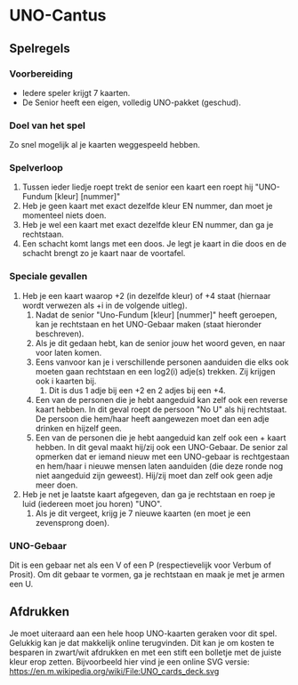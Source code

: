 # UNO-Cantus
## Spelregels
### Voorbereiding
- Iedere speler krijgt 7 kaarten. 
- De Senior heeft een eigen, volledig UNO-pakket (geschud).
### Doel van het spel
Zo snel mogelijk al je kaarten weggespeeld hebben.
### Spelverloop 
1. Tussen ieder liedje roept trekt de senior een kaart een roept hij "UNO-Fundum [kleur] [nummer]"
1. Heb je geen kaart met exact dezelfde kleur EN nummer, dan moet je momenteel niets doen.
1. Heb je wel een kaart met exact dezelfde kleur EN nummer, dan ga je rechtstaan.
1. Een schacht komt langs met een doos. Je legt je kaart in die doos en de schacht brengt zo je kaart naar de voortafel.
### Speciale gevallen
1. Heb je een kaart waarop +2 (in dezelfde kleur) of +4 staat (hiernaar wordt verwezen als +i in de volgende uitleg).
    1. Nadat de senior "Uno-Fundum [kleur] [nummer]" heeft geroepen, kan je rechtstaan en het UNO-Gebaar maken (staat hieronder beschreven).
    1. Als je dit gedaan hebt, kan de senior jouw het woord geven, en naar voor laten komen.
    1. Eens vanvoor kan je i verschillende personen aanduiden die elks ook moeten gaan rechtstaan en een log2(i) adje(s) trekken. Zij krijgen ook i kaarten bij.
        1. Dit is dus 1 adje bij een +2 en 2 adjes bij een +4.
    1. Een van de personen die je hebt aangeduid kan zelf ook een reverse kaart hebben. In dit geval roept de persoon "No U" als hij rechtstaat. De persoon die hem/haar heeft aangewezen moet dan een adje drinken en hijzelf geen.
    1. Een van de personen die je hebt aangeduid kan zelf ook een + kaart hebben. In dit geval maakt hij/zij ook een UNO-Gebaar. De senior zal opmerken dat er iemand nieuw met een UNO-gebaar is rechtgestaan en hem/haar i nieuwe mensen laten aanduiden (die deze ronde nog niet aangeduid zijn geweest). Hij/zij moet dan zelf ook geen adje meer doen.
1. Heb je net je laatste kaart afgegeven, dan ga je rechtstaan en roep je luid (iedereen moet jou horen) "UNO".
    1. Als je dit vergeet, krijg je 7 nieuwe kaarten (en moet je een zevensprong doen). 
### UNO-Gebaar
Dit is een gebaar net als een V of een P (respectievelijk voor Verbum of Prosit). Om dit gebaar te vormen, ga je rechtstaan en maak je met je armen een U.
## Afdrukken
Je moet uiteraard aan een hele hoop UNO-kaarten geraken voor dit spel. Gelukkig kan je dat makkelijk online terugvinden. Dit kan je om kosten te besparen in zwart/wit afdrukken en met een stift een bolletje met de juiste kleur erop zetten.
Bijvoorbeeld hier vind je een online SVG versie: https://en.m.wikipedia.org/wiki/File:UNO_cards_deck.svg
